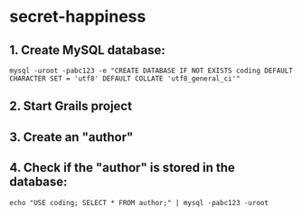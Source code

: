 # secret-happiness #

## 1. Create MySQL database: ##
`mysql -uroot -pabc123 -e "CREATE DATABASE IF NOT EXISTS coding DEFAULT CHARACTER SET = 'utf8' DEFAULT COLLATE 'utf8_general_ci'"`

## 2. Start Grails project ##

## 3. Create an "author" ##

## 4. Check if the "author" is stored in the database: ##
`echo "USE coding; SELECT * FROM author;" | mysql -pabc123 -uroot`

